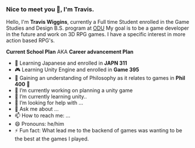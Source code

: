 ### Nice to meet you 👋, I'm Travis.
Hello, I'm **Travis Wiggins**, currently a Full time Student enrolled in the Game Studies and Design
B.S. program at [ODU](https://ww1.odu.edu/academics/programs/undergraduate/game-studies-design)
My goal is to be a game developer in the future and work on 3D RPG games. I have a specific interest in more action based RPG's.


**Current School Plan** AKA **Career advancement Plan**
- :japan: Learning Japanese and enrolled in **JAPN 311** 
- :video_game: Learning Unity Engine and enrolled in **Game 395** 
- :thinking: Gaining an understanding of Philosophy as it relates to games in **Phil 400** :thinking:
- 🔭 I’m currently working on planning a unity game
- 🌱 I’m currently learning unity..
- 🤔 I’m looking for help with ...
- 💬 Ask me about ...
- 📫 How to reach me: ...
- 😄 Pronouns: he/him
- ⚡ Fun fact:  What lead me to the backend of games was wanting to be the best at the games I played.
<!--
**twigg012/twigg012** is a ✨ _special_ ✨ repository because its `README.md` (this file) appears on your GitHub profile.

Here are some ideas to get you started:

- 🔭 I’m currently working on planning a game
- 🌱 I’m currently learning unity
- 👯 I’m looking to collaborate on ...
- 🤔 I’m looking for help with ...
- 💬 Ask me about ...
- 📫 How to reach me: ...
- 😄 Pronouns: he/him
- ⚡ Fun fact: ...
-->
